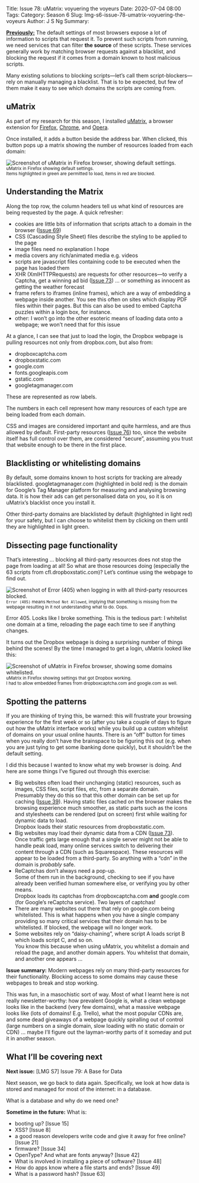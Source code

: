 Title: Issue 78: uMatrix: voyuering the voyeurs
Date: 2020-07-04 08:00
Tags: 
Category: Season 6
Slug: lmg-s6-issue-78-umatrix-voyuering-the-voyeurs
Author: J S Ng
Summary: 

[**Previously:**](https://buttondown.email/laymansguide/archive/) The default settings of most browsers expose a lot of information to scripts that request it. To prevent such scripts from running, we need services that can filter **the source** of these scripts. These services generally work by matching browser requests against a blacklist, and blocking the request if it comes from a domain known to host malicious scripts.

Many existing solutions to blocking scripts—let’s call them script-blockers—rely on manually managing a blacklist. That is to be expected, but few of them make it easy to see which domains the scripts are coming from.

## uMatrix

As part of my research for this season, I installed [uMatrix](https://github.com/gorhill/uMatrix), a browser extension for [Firefox](https://addons.mozilla.org/firefox/addon/umatrix/), [Chrome](https://chrome.google.com/webstore/detail/%C2%B5matrix/ogfcmafjalglgifnmanfmnieipoejdcf), and [Opera](https://addons.opera.com/en-gb/extensions/details/umatrix/).

Once installed, it adds a button beside the address bar. When clicked, this button pops up a matrix showing the number of resources loaded from each domain:

![Screenshot of uMatrix in Firefox browser, showing default settings.]({attach}issue078_01.png)<br />
<small>uMatrix in Firefox showing default settings.<br />
Items highlighted in green are permitted to load, items in red are blocked.</small>

## Understanding the Matrix

Along the top row, the column headers tell us what kind of resources are being requested by the page. A quick refresher:

- cookies are little bits of information that scripts attach to a domain in the browser ([Issue 69]({filename}/season6/issue069/issue069.md))
- CSS (Cascading Style Sheet) files describe the styling to be applied to the page
- image files need no explanation I hope
- media covers any rich/animated media e.g. videos
- scripts are javascript files containing code to be executed when the page has loaded them
- XHR (XmlHTTPRequests) are requests for other resources—to verify a Captcha, get a winning ad bid ([Issue 73]({filename}/season6/issue073/issue073.md)) … or something as innocent as getting the weather forecast
- frame refers to iframes (inline frames), which are a way of embedding a webpage inside another. You see this often on sites which display PDF files within their pages. But this can also be used to embed Captcha puzzles within a login box, for instance.
- other: I won’t go into the other esoteric means of loading data onto a webpage; we won’t need that for this issue

At a glance, I can see that just to load the login, the Dropbox webpage is pulling resources not only from dropbox.com, but also from:

- dropboxcaptcha.com
- dropboxstatic.com
- google.com
- fonts.googleapis.com
- gstatic.com
- googletagmanager.com

These are represented as row labels.

The numbers in each cell represent how many resources of each type are being loaded from each domain.

CSS and images are considered important and quite harmless, and are thus allowed by default. First-party resources ([Issue 76]({filename}/season6/issue076/issue076.md)) too, since the website itself has full control over them, are considered “secure”, assuming you trust that website enough to be there in the first place.

## Blacklisting or whitelisting domains

By default, some domains known to host scripts for tracking are already blacklisted. googletagmanager.com (highlighted in bold red) is the domain for Google’s Tag Manager platform for measuring and analysing browsing data. It is how their ads can get personalised data on you, so it is on uMatrix’s blacklist once you install it.

Other third-party domains are blacklisted by default (highlighted in light red) for your safety, but I can choose to whitelist them by clicking on them until they are highlighted in light green.

## Dissecting page functionality

That’s interesting … blocking all third-party resources does not stop the page from loading at all! So what are those resources doing (especially the 63 scripts from cfl.dropboxstatic.com)? Let’s continue using the webpage to find out.

![Screenshot of Error (405) when logging in with all third-party resources blocked.]({attach}issue078_02.png)<br />
<small>`Error (405)` means `Method Not Allowed`, implying that something is missing from the webpage resulting in it not understanding what to do. Oops.</small>

Error 405. Looks like I broke something. This is the tedious part: I whitelist one domain at a time, reloading the page each time to see if anything changes.

It turns out the Dropbox webpage is doing a surprising number of things behind the scenes! By the time I managed to get a login, uMatrix looked like this:

![Screenshot of uMatrix in Firefox browser, showing some domains whitelisted.]({attach}issue078_03.png)<br />
<small>uMatrix in Firefox showing settings that got Dropbox working.<br />
I had to allow embedded frames from dropboxcaptcha.com and google.com as well.</small>

## Spotting the patterns

If you are thinking of trying this, be warned: this will frustrate your browsing experience for the first week or so (after you take a couple of days to figure out how the uMatrix interface works) while you build up a custom whitelist of domains on your usual online haunts. There is an “off” button for times when you really don’t have the brainspace to be figuring this out (e.g. when you are just tying to get some ibanking done quickly), but it shouldn’t be the default setting.

I did this because I wanted to know what my web browser is doing. And here are some things I’ve figured out through this exercise:

- Big websites often load their unchanging (static) resources, such as images, CSS files, script files, etc, from a separate domain.  
  Presumably they do this so that this other domain can be set up for caching ([Issue 39]({filename}/season3/issue039/issue039.md)). Having static files cached on the browser makes the browsing experience much smoother, as static parts such as the icons and stylesheets can be rendered (put on screen) first while waiting for dynamic data to load.  
  Dropbox loads their static resources from dropboxstatic.com.
- Big websites may load their dynamic data from a CDN ([Issue 73]({filename}/season6/issue073/issue073.md)).  
  Once traffic gets large enough that a single server might not be able to handle peak load, many online services switch to delivering their content through a CDN (such as Squarespace). These resources will appear to be loaded from a third-party. So anything with a “cdn” in the domain is *probably* safe.
- ReCaptchas don’t always need a pop-up.  
  Some of them run in the background, checking to see if you have already been verified human somewhere else, or verifying you by other means.  
  Dropbox loads its captchas from dropboxcaptcha.com **and** google.com (for Google’s reCaptcha service). Two layers of captchas!
- There are many websites out there that rely on google.com being whitelisted.
  This is what happens when you have a single company providing so many critical services that their domain has to be whitelisted. If blocked, the webpage will no longer work.
- Some websites rely on “daisy-chaining”, where script A loads script B which loads script C, and so on.  
  You know this because when using uMatrix, you whitelist a domain and reload the page, and another domain appers. You whitelist that domain, and another one appears …

**Issue summary:** Modern webpages rely on many third-party resources for their functionality. Blocking access to some domains may cause these webpages to break and stop working.

This was fun, in a masochistic sort of way. Most of what I learnt here is not really newsletter-worthy: how prevalent Google is, what a clean webpage looks like in the backend (very few domains), what a massive webpage looks like (lots of domains! E.g. Trello), what the most popular CDNs are, and some dead giveaways of a webpage quickly spiralling out of control (large numbers on a single domain, slow loading with no static domain or CDN) … maybe I’ll figure out the layman-worthy parts of it someday and put it in another  season.

## What I’ll be covering next

**Next issue:** [LMG S7] Issue 79: A Base for Data

Next season, we go back to data again. Specifically, we look at how data is stored and managed for most of the internet: in a database.

What is a database and why do we need one?

**Sometime in the future:** What is:

- booting up? [Issue 15]
- XSS? [Issue 8]
- a good reason developers write code and give it away for free online? [Issue 21]
- firmware? [Issue 34]
- OpenType? And what are fonts anyway? [Issue 42]
- What is involved in installing a piece of software? [Issue 48]
- How do apps know where a file starts and ends? [Issue 49]
- What is a password hash? [Issue 63]
